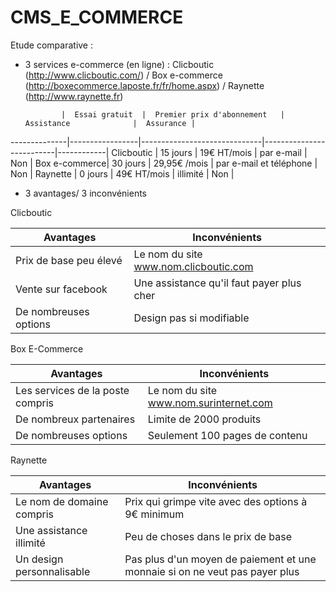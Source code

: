 CMS_E_COMMERCE
==============

Etude comparative :
- 3 services e-commerce (en ligne) : Clicboutic (http://www.clicboutic.com/) / Box e-commerce (http://boxecommerce.laposte.fr/fr/home.aspx) / Raynette (http://www.raynette.fr)


              |  Essai gratuit  |  Premier prix d'abonnement   |  Assistance              |  Assurance |
--------------|-----------------|------------------------------|--------------------------|------------|
Clicboutic    |  15 jours       |   19€ HT/mois                |  par e-mail              | Non |
Box e-commerce|  30 jours       |   29,95€ /mois               |  par e-mail et téléphone | Non |
Raynette      |  0 jours        |   49€ HT/mois                |  illimité                | Non |

  

- 3 avantages/ 3 inconvénients

Clicboutic

Avantages|Inconvénients|
---------|-------------|
Prix de base peu élevé|Le nom du site www.nom.clicboutic.com|
Vente sur facebook|Une assistance qu'il faut payer plus cher|
De nombreuses options|Design pas si modifiable|

Box E-Commerce

Avantages|Inconvénients|
---------|-------------|
Les services de la poste compris |Le nom du site www.nom.surinternet.com|
De nombreux partenaires|Limite de 2000 produits|
De nombreuses options|Seulement 100 pages de contenu|

Raynette

Avantages|Inconvénients|
---------|-------------|
Le nom de domaine compris|Prix qui grimpe vite avec des options à 9€ minimum|
Une assistance illimité|Peu de choses dans le prix de base|
Un design personnalisable|Pas plus d'un moyen de paiement et une monnaie si on ne veut pas payer plus|

